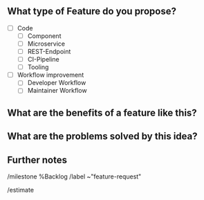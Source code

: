 ## What type of Feature do you propose?

<!--
Select the corresponding type(s) that best match your idea.
-->

- [ ] Code
	- [ ] Component
	- [ ] Microservice
	- [ ] REST-Endpoint
	- [ ] CI-Pipeline
	- [ ] Tooling
- [ ] Workflow improvement
	- [ ] Developer Workflow
	- [ ] Maintainer Workflow
	
## What are the benefits of a feature like this?

<!--
Describe in a few words/sentences what the biggest benefits of this
feature would be and why we need a feature like this.
-->

## What are the problems solved by this idea?

<!--
(If applicable) Describe what problem you are currently facing
and why/how this feature would tackle that issue. 
Delete this section if not needed for your use-case. 
-->

## Further notes

<!--
Some further space to mention things that you have not mentioned before.
This would also be the place to put some screenshots (if available) that
support your idea or explain it in a more descriptive way to the project
maintainers in order to make them understand your desire.
-->

<!-- Please add the following actions as they are needed -->
<!-- In case you don't know the correct milestone just assign backlog -->
/milestone %Backlog
/label ~"feature-request"
<!-- Please always ensure to provide an estimate of how long you think
     the work will need from start to merge
-->
/estimate

